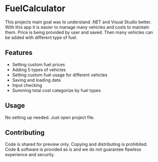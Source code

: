 # FuelCalculator
This projects main goal was to understand .NET and Visual Studio better.
With this app it is easier to manage many vehicles and costs to maintain them. Price is being provided by user and saved. Then many vehicles can be added with different type of fuel.

## Features
* Setting custom fuel prices
* Adding 5 types of vehicles
* Setting custom fuel usage for different vehicles
* Saving and loading data
* Input checking
* Summing total cost categorize by fuel types

## Usage
No setting up needed. Just open project file.

## Contributing
Code is shared for preview only. Copying and distributing is prohibited. Code & software is provided as is and we do not guarantee flawless experience and security.
##
